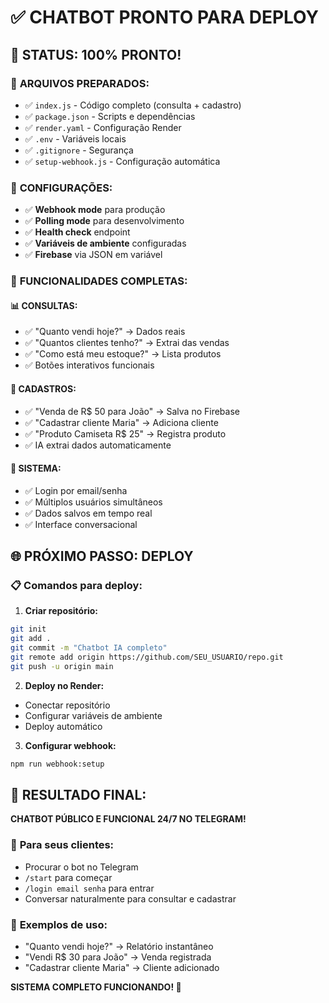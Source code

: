 # ✅ CHATBOT PRONTO PARA DEPLOY

## 🎯 **STATUS: 100% PRONTO!**

### 📁 **ARQUIVOS PREPARADOS:**
- ✅ `index.js` - Código completo (consulta + cadastro)
- ✅ `package.json` - Scripts e dependências
- ✅ `render.yaml` - Configuração Render
- ✅ `.env` - Variáveis locais
- ✅ `.gitignore` - Segurança
- ✅ `setup-webhook.js` - Configuração automática

### 🔧 **CONFIGURAÇÕES:**
- ✅ **Webhook mode** para produção
- ✅ **Polling mode** para desenvolvimento
- ✅ **Health check** endpoint
- ✅ **Variáveis de ambiente** configuradas
- ✅ **Firebase** via JSON em variável

### 🚀 **FUNCIONALIDADES COMPLETAS:**

#### 📊 **CONSULTAS:**
- ✅ "Quanto vendi hoje?" → Dados reais
- ✅ "Quantos clientes tenho?" → Extrai das vendas
- ✅ "Como está meu estoque?" → Lista produtos
- ✅ Botões interativos funcionais

#### 📝 **CADASTROS:**
- ✅ "Venda de R$ 50 para João" → Salva no Firebase
- ✅ "Cadastrar cliente Maria" → Adiciona cliente
- ✅ "Produto Camiseta R$ 25" → Registra produto
- ✅ IA extrai dados automaticamente

#### 🤖 **SISTEMA:**
- ✅ Login por email/senha
- ✅ Múltiplos usuários simultâneos
- ✅ Dados salvos em tempo real
- ✅ Interface conversacional

## 🌐 **PRÓXIMO PASSO: DEPLOY**

### 📋 **Comandos para deploy:**

1. **Criar repositório:**
```bash
git init
git add .
git commit -m "Chatbot IA completo"
git remote add origin https://github.com/SEU_USUARIO/repo.git
git push -u origin main
```

2. **Deploy no Render:**
- Conectar repositório
- Configurar variáveis de ambiente
- Deploy automático

3. **Configurar webhook:**
```bash
npm run webhook:setup
```

## 🎉 **RESULTADO FINAL:**
**CHATBOT PÚBLICO E FUNCIONAL 24/7 NO TELEGRAM!**

### 👥 **Para seus clientes:**
- Procurar o bot no Telegram
- `/start` para começar
- `/login email senha` para entrar
- Conversar naturalmente para consultar e cadastrar

### 📱 **Exemplos de uso:**
- "Quanto vendi hoje?" → Relatório instantâneo
- "Vendi R$ 30 para João" → Venda registrada
- "Cadastrar cliente Maria" → Cliente adicionado

**SISTEMA COMPLETO FUNCIONANDO! 🚀**